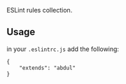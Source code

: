 ESLint rules collection.

## Usage
in your `.eslintrc.js` add the following:

```
{
	"extends": "abdul"
}
```
